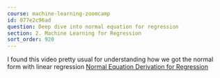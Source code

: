 ```yaml
---
course: machine-learning-zoomcamp
id: 077e2c96ad
question: Deep dive into normal equation for regression
section: 2. Machine Learning for Regression
sort_order: 920
---
```


I found this video pretty usual for understanding how we got the normal form with linear regression [Normal Equation Derivation for Regression](https://www.youtube.com/watch?v=g8qF61P741w)

